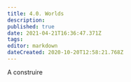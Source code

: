 ```yaml
---
title: 4.0. Worlds
description: 
published: true
date: 2021-04-21T16:36:47.371Z
tags: 
editor: markdown
dateCreated: 2020-10-20T12:58:21.768Z
---
```


A construire
